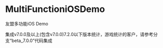 # MultiFunctioniOSDemo
友盟多功能iOS Demo

集成v7.0.0及以上(包含v7.0.0)7.2.0以下版本统计，游戏统计的客户，请参考分支“beta_7.0.0”代码集成

